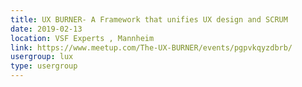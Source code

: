 ```yaml
---
title: UX BURNER- A Framework that unifies UX design and SCRUM
date: 2019-02-13
location: VSF Experts , Mannheim
link: https://www.meetup.com/The-UX-BURNER/events/pgpvkqyzdbrb/
usergroup: lux
type: usergroup
---
```

